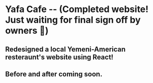 # Yafa Cafe -- (Completed website! Just waiting for final sign off by owners 🙂)

## Redesigned a local Yemeni-American resteraunt's website using React!

## Before and after coming soon.
